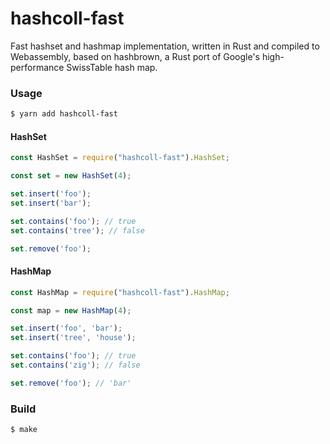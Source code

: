 # hashcoll-fast

Fast hashset and hashmap implementation, written in Rust and compiled to Webassembly, based on hashbrown, a Rust port of Google's high-performance SwissTable hash map. 

### Usage

```sh
$ yarn add hashcoll-fast
```

#### HashSet

```javascript
const HashSet = require("hashcoll-fast").HashSet;

const set = new HashSet(4);

set.insert('foo');
set.insert('bar');

set.contains('foo'); // true
set.contains('tree'); // false

set.remove('foo');
```

#### HashMap

```javascript
const HashMap = require("hashcoll-fast").HashMap;

const map = new HashMap(4);

set.insert('foo', 'bar');
set.insert('tree', 'house');

set.contains('foo'); // true
set.contains('zig'); // false

set.remove('foo'); // 'bar'
```

### Build

```sh
$ make
```
